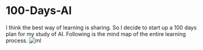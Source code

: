 # 100-Days-AI
I think the best way of learning is sharing. So I decide to start up a 100 days plan for my study of AI.
Following is the mind map of the entire learning process.
![ml](../Images/mind-map.png)
